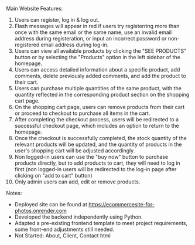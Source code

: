 Main Website Features:
1. Users can register, log in & log out.
2. Flash messages will appear in red if users try registerring more than once with the same email or the same name, use an invalid email address during registeration, or input an incorrect password or non-registered email address during log-in.
3. Users can view all available products by clicking the "SEE PRODUCTS" button or by selecting the "Products" option in the left sidebar of the homepage.
4. Users can access detailed information about a specific product, add comments, delete previously added comments, and add the product to their cart.
5. Users can purchase multiple quantities of the same product, with the quantity reflected in the corresponding product section on the shopping cart page.
6. On the shopping cart page, users can remove products from their cart or proceed to checkout to purchase all items in the cart.
7. After completing the checkout process, users will be redirected to a successful checkout page, which includes an option to return to the homepage.
8. Once the checkout is successfully completed, the stock quantity of the relevant products will be updated, and the quantity of products in the user's shopping cart will be adjusted accordingly.
9. Non logged-in users can use the "buy now" button to purchase products directly, but to add products to cart, they will need to log in first (non logged-in users will be redirected to the log-in page after clicking on "add to cart" button)
10. Only admin users can add, edit or remove products.

Notes: 
- Deployed site can be found at https://ecommercesite-for-photos.onrender.com 
- Developed the backend independently using Python.
- Adapted a pre-existing frontend template to meet project requirements, some front-end adjustments still needed.
- Not Started: About, Client, Contact html 

